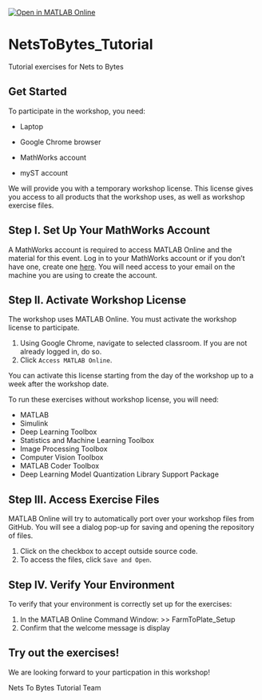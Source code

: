 [![Open in MATLAB Online](https://www.mathworks.com/images/responsive/global/open-in-matlab-online.svg)](https://www.mathworks.com/licensecenter/classroom/4300904/open/github/v1?repo=Brenda-MW/NetsToBytes_Tutorial)
# NetsToBytes_Tutorial
 Tutorial exercises for Nets to Bytes

## Get Started

To participate in the workshop, you need:  

- Laptop 

- Google Chrome browser 

- MathWorks account

- myST account

We will provide you with a temporary workshop license. This license gives you access to all products that the workshop uses, as well as workshop exercise files. 

## Step I. Set Up Your MathWorks Account  

A MathWorks account is required to access MATLAB Online and the material for this event. Log in to your MathWorks account or if you don’t have one, create one [here](https://www.mathworks.com/login?uri=%2Fmwaccount%2F). You will need access to your email on the machine you are using to create the account.  

## Step II. Activate Workshop License  

The workshop uses MATLAB Online. You must activate the workshop license to participate. 
1. Using Google Chrome, navigate to selected classroom. If you are not already logged in, do so.
2. Click ``Access MATLAB Online``.
   
You can activate this license starting from the day of the workshop up to a week after the workshop date. 

To run these exercises without workshop license, you will need: 
- MATLAB
- Simulink
- Deep Learning Toolbox
- Statistics and Machine Learning Toolbox
- Image Processing Toolbox
- Computer Vision Toolbox
- MATLAB Coder Toolbox
- Deep Learning Model Quantization Library Support Package

## Step III. Access Exercise Files 

MATLAB Online will try to automatically port over your workshop files from GitHub. You will see a dialog pop-up for saving and opening the repository of files.  

1. Click on the checkbox to accept outside source code. 
2. To access the files, click ``Save and Open``. 

## Step IV. Verify Your Environment 

To verify that your environment is correctly set up for the exercises: 
1. In the MATLAB Online Command Window: >> FarmToPlate_Setup 
2. Confirm that the welcome message is display

## Try out the exercises! 

We are looking forward to your particpation in this workshop!

Nets To Bytes Tutorial Team 
